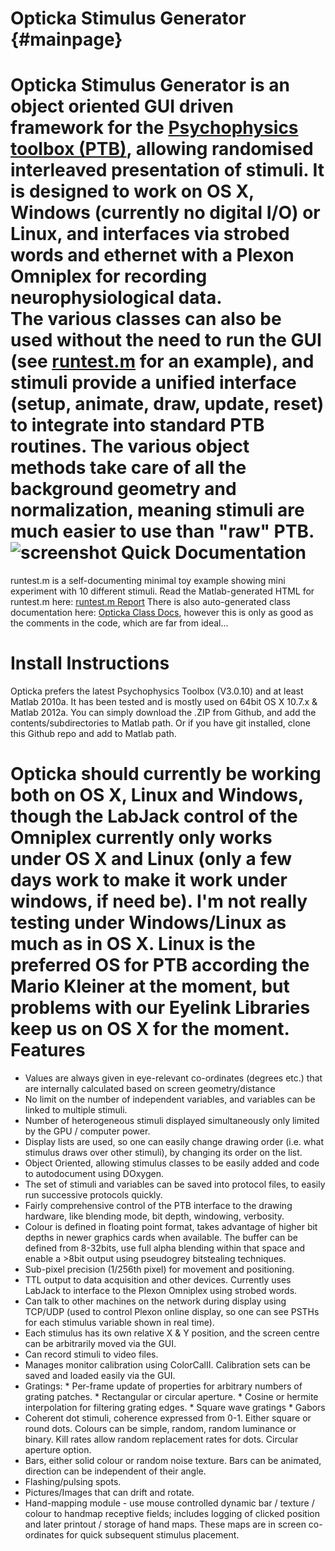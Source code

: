 Opticka Stimulus Generator			{#mainpage}
==========================
Opticka Stimulus Generator is an object oriented GUI driven framework for the [Psychophysics toolbox (PTB)](http://psychtoolbox.org/wikka.php?wakka=HomePage), allowing randomised interleaved presentation of stimuli. It is designed to work on OS X, Windows (currently no digital I/O) or Linux, and interfaces via strobed words and ethernet with a Plexon Omniplex for recording neurophysiological data.  
The various classes can also be used without the need to run the GUI (see [runtest.m](http://144.82.131.18/optickadocs/runtest.html) for an example), and stimuli provide a unified interface (setup, animate, draw, update, reset) to integrate into standard PTB routines. The various object methods take care of all the background geometry and normalization, meaning stimuli are much easier to use than "raw" PTB.
![screenshot](http://i49.tinypic.com/5yhwcp.png)
Quick Documentation
===================
runtest.m is a self-documenting minimal toy example showing mini experiment with 10 different stimuli. Read the Matlab-generated HTML for runtest.m here: [runtest.m Report](http://144.82.131.18/optickadocs/runtest.html)
There is also auto-generated class documentation here: [Opticka Class Docs](http://144.82.131.18/optickadocs/inherits.html), however this is only as good as the comments in the code, which are far from ideal...

Install Instructions
====================
Opticka prefers the latest Psychophysics Toolbox (V3.0.10) and at least Matlab 2010a. It has been tested and is mostly used on 64bit OS X 10.7.x & Matlab 2012a. You can simply download the .ZIP from Github, and add the contents/subdirectories to Matlab path. Or if you have git installed, clone this Github repo and add to Matlab path.

Opticka should currently be working both on OS X, Linux and Windows, though the LabJack control of the Omniplex currently only works under OS X and Linux (only a few days work to make it work under windows, if need be). I'm not really testing under Windows/Linux as much as in OS X. Linux is the preferred OS for PTB according the Mario Kleiner at the moment, but problems with our Eyelink Libraries keep us on OS X for the moment.
Features
=========
 * Values are always given in eye-relevant co-ordinates (degrees etc.) that are internally calculated based on screen geometry/distance
 * No limit on the number of independent variables, and variables can be linked to multiple stimuli.
 * Number of heterogeneous stimuli displayed simultaneously only limited by the GPU / computer power.
 * Display lists are used, so one can easily change drawing order (i.e. what stimulus draws over other stimuli), by changing its order on the list.
 * Object Oriented, allowing stimulus classes to be easily added and code to autodocument using DOxygen.
 * The set of stimuli and variables can be saved into protocol files, to easily run successive protocols quickly.
 * Fairly comprehensive control of the PTB interface to the drawing hardware, like blending mode, bit depth, windowing, verbosity.
 * Colour is defined in floating point format, takes advantage of higher bit depths in newer graphics cards when available. The buffer can be defined from 8-32bits, use full alpha blending within that space and enable a >8bit output using pseudogrey bitstealing techniques.
 * Sub-pixel precision (1/256th pixel) for movement and positioning.
 * TTL output to data acquisition and other devices. Currently uses LabJack to interface to the Plexon Omniplex using strobed words.
 * Can talk to other machines on the network during display using TCP/UDP (used to control Plexon online display, so one can see PSTHs for each stimulus variable shown in real time).
 * Each stimulus has its own relative X & Y position, and the screen centre can be arbitrarily moved via the GUI.
 * Can record stimuli to video files.
 * Manages monitor calibration using ColorCalII. Calibration sets can be saved and loaded easily via the GUI.
 * Gratings:
       * Per-frame update of properties for arbitrary numbers of grating patches.
       * Rectangular or circular aperture.
       * Cosine or hermite interpolation for filtering grating edges.
       * Square wave gratings
       * Gabors
 * Coherent dot stimuli, coherence expressed from 0-1. Either square or round dots. Colours can be simple, random, random luminance or binary. Kill rates allow random replacement rates for dots. Circular aperture option.
 * Bars, either solid colour or random noise texture. Bars can be animated, direction can be independent of their angle.
 * Flashing/pulsing spots.
 * Pictures/Images that can drift and rotate.
 * Hand-mapping module - use mouse controlled dynamic bar / texture / colour to handmap receptive fields; includes logging of clicked position and later printout / storage of hand maps. These maps are in screen co-ordinates for quick subsequent stimulus placement.